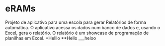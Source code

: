 # eRAMs
Projeto de aplicativo para uma escola para gerar Relatórios de forma automática. O aplicativo acessa os dados num banco de dados e, usando o Excel, gera o relatório. O relatório é um showcase de programação de planilhas em Excel.
*Helllo
**Hello
___heloo
